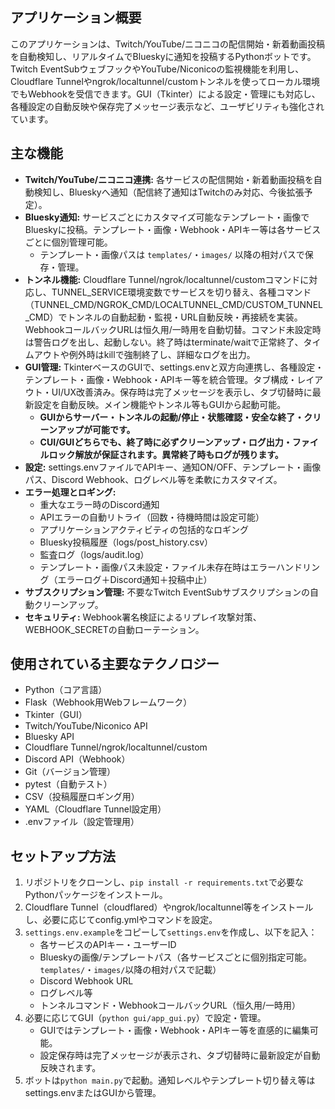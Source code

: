 ## アプリケーション概要
このアプリケーションは、Twitch/YouTube/ニコニコの配信開始・新着動画投稿を自動検知し、リアルタイムでBlueskyに通知を投稿するPythonボットです。Twitch EventSubウェブフックやYouTube/Niconicoの監視機能を利用し、Cloudflare Tunnelやngrok/localtunnel/customトンネルを使ってローカル環境でもWebhookを受信できます。GUI（Tkinter）による設定・管理にも対応し、各種設定の自動反映や保存完了メッセージ表示など、ユーザビリティも強化されています。

## 主な機能
*   **Twitch/YouTube/ニコニコ連携:** 各サービスの配信開始・新着動画投稿を自動検知し、Blueskyへ通知（配信終了通知はTwitchのみ対応、今後拡張予定）。
*   **Bluesky通知:** サービスごとにカスタマイズ可能なテンプレート・画像でBlueskyに投稿。テンプレート・画像・Webhook・APIキー等は各サービスごとに個別管理可能。
    * テンプレート・画像パスは `templates/`・`images/` 以降の相対パスで保存・管理。
*   **トンネル機能:** Cloudflare Tunnel/ngrok/localtunnel/customコマンドに対応し、TUNNEL_SERVICE環境変数でサービスを切り替え、各種コマンド（TUNNEL_CMD/NGROK_CMD/LOCALTUNNEL_CMD/CUSTOM_TUNNEL_CMD）でトンネルの自動起動・監視・URL自動反映・再接続を実装。WebhookコールバックURLは恒久用/一時用を自動切替。コマンド未設定時は警告ログを出し、起動しない。終了時はterminate/waitで正常終了、タイムアウトや例外時はkillで強制終了し、詳細なログを出力。
*   **GUI管理:** TkinterベースのGUIで、settings.envと双方向連携し、各種設定・テンプレート・画像・Webhook・APIキー等を統合管理。タブ構成・レイアウト・UI/UX改善済み。保存時は完了メッセージを表示し、タブ切替時に最新設定を自動反映。メイン機能やトンネル等もGUIから起動可能。
    * **GUIからサーバー・トンネルの起動/停止・状態確認・安全な終了・クリーンアップが可能です。**
    * **CUI/GUIどちらでも、終了時に必ずクリーンアップ・ログ出力・ファイルロック解放が保証されます。異常終了時もログが残ります。**
*   **設定:** settings.envファイルでAPIキー、通知ON/OFF、テンプレート・画像パス、Discord Webhook、ログレベル等を柔軟にカスタマイズ。
*   **エラー処理とロギング:**
    * 重大なエラー時のDiscord通知
    * APIエラーの自動リトライ（回数・待機時間は設定可能）
    * アプリケーションアクティビティの包括的なロギング
    * Bluesky投稿履歴（logs/post_history.csv）
    * 監査ログ（logs/audit.log）
    * テンプレート・画像パス未設定・ファイル未存在時はエラーハンドリング（エラーログ＋Discord通知＋投稿中止）
*   **サブスクリプション管理:** 不要なTwitch EventSubサブスクリプションの自動クリーンアップ。
*   **セキュリティ:** Webhook署名検証によるリプレイ攻撃対策、WEBHOOK_SECRETの自動ローテーション。

## 使用されている主要なテクノロジー
*   Python（コア言語）
*   Flask（Webhook用Webフレームワーク）
*   Tkinter（GUI）
*   Twitch/YouTube/Niconico API
*   Bluesky API
*   Cloudflare Tunnel/ngrok/localtunnel/custom
*   Discord API（Webhook）
*   Git（バージョン管理）
*   pytest（自動テスト）
*   CSV（投稿履歴ロギング用）
*   YAML（Cloudflare Tunnel設定用）
*   .envファイル（設定管理用）

## セットアップ方法
1. リポジトリをクローンし、`pip install -r requirements.txt`で必要なPythonパッケージをインストール。
2. Cloudflare Tunnel（cloudflared）やngrok/localtunnel等をインストールし、必要に応じてconfig.ymlやコマンドを設定。
3. `settings.env.example`をコピーして`settings.env`を作成し、以下を記入：
    * 各サービスのAPIキー・ユーザーID
    * Blueskyの画像/テンプレートパス（各サービスごとに個別指定可能。`templates/`・`images/`以降の相対パスで記載）
    * Discord Webhook URL
    * ログレベル等
    * トンネルコマンド・WebhookコールバックURL（恒久用/一時用）
4. 必要に応じてGUI（`python gui/app_gui.py`）で設定・管理。
    * GUIではテンプレート・画像・Webhook・APIキー等を直感的に編集可能。
    * 設定保存時は完了メッセージが表示され、タブ切替時に最新設定が自動反映されます。
5. ボットは`python main.py`で起動。通知レベルやテンプレート切り替え等はsettings.envまたはGUIから管理。
